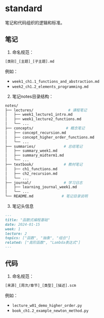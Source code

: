 # standard 
笔记和代码组织的逻辑和标准。
## 笔记
1. 命名规范：
```bash
[类别]_[主题]_[子主题].md
```
例如：
- `week1_ch1.1_functions_and_abstraction.md`
- `week2_ch1.2_elements_programming.md`

2. 笔记notes目录结构：
```bash
notes/
├── lectures/                # 课程笔记
│   ├── week1_lecture1_intro.md
│   ├── week1_lecture2_functions.md
│   └── ...
├── concepts/               # 概念笔记
│   ├── concept_recursion.md
│   ├── concept_higher_order_functions.md
│   └── ...
├── summaries/             # 总结笔记
│   ├── summary_week1.md
│   ├── summary_midterm1.md
│   └── ...
├── textbook/              # 教材笔记
│   ├── ch1_functions.md
│   ├── ch2_recursion.md
│   └── ...
├── journal/               # 学习日志
│   ├── learning_journal_week1.md
│   └── ...
└── README.md             # 笔记目录说明
```

3. 笔记头信息
```markdown
---
title: "函数式编程基础"
date: 2024-01-15
week: 1
lecture: 2
topics: ["函数", "抽象", "组合"]
related: ["高阶函数", "Lambda表达式"]
---
```

## 代码
1. 命名规范：
```bash
[来源]_[周次/章节]_[类型]_[描述].scm
```
例如：
- `lecture_w01_demo_higher_order.py`
- `book_ch1.2_example_newton_method.py`